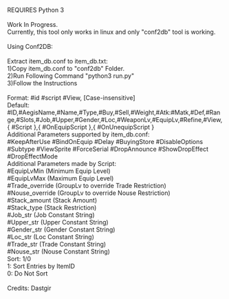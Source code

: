 REQUIRES Python 3<br/>
<br/>
Work In Progress. <br/>
Currently, this tool only works in linux and only "conf2db" tool is working.
<br/>
<br/>
Using Conf2DB:<br/>
<br/>
Extract item_db.conf to item_db.txt:<br/>
1)Copy item_db.conf to "conf2db" Folder.<br/>
2)Run Following Command "python3 run.py"<br/>
3)Follow the Instructions<br/>
<br/>
Format: #id #script #View, [Case-insensitive]<br/>
        Default: #ID,#AegisName,#Name,#Type,#Buy,#Sell,#Weight,#Atk:#Matk,#Def,#Range,#Slots,#Job,#Upper,#Gender,#Loc,#WeaponLv,#EquipLv,#Refine,#View,{ #Script },{ #OnEquipScript },{ #OnUnequipScript }<br/>
        Additional Parameters supported by item_db.conf:<br/>
                #KeepAfterUse #BindOnEquip #Delay #BuyingStore #DisableOptions #Subtype #ViewSprite #ForceSerial #DropAnnounce #ShowDropEffect #DropEffectMode<br/>
        Additional Parameters made by Script:<br/>
                #EquipLvMin (Minimum Equip Level)<br/>
                #EquipLvMax (Maximum Equip Level)<br/>
                #Trade_override (GroupLv to override Trade Restriction)<br/>
                #Nouse_override (GroupLv to override Nouse Restriction)<br/>
                #Stack_amount (Stack Amount)<br/>
                #Stack_type (Stack Restriction)<br/>
                #Job_str (Job Constant String)<br/>
                #Upper_str (Upper Constant String)<br/>
                #Gender_str (Gender Constant String)<br/>
                #Loc_str (Loc Constant String)<br/>
                #Trade_str (Trade Constant String)<br/>
                #Nouse_str (Nouse Constant String)<br/>
Sort: 1/0<br/>
        1: Sort Entries by ItemID<br/>
        0: Do Not Sort<br/>
<br/>
Credits: Dastgir<br/>
